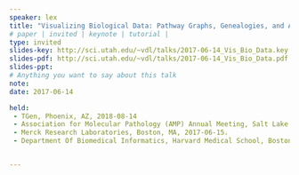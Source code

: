 ```yaml
---
speaker: lex
title: "Visualizing Biological Data: Pathway Graphs, Genealogies, and Alternative Splicing"
# paper | invited | keynote | tutorial |
type: invited
slides-key: http://sci.utah.edu/~vdl/talks/2017-06-14_Vis_Bio_Data.key
slides-pdf: http://sci.utah.edu/~vdl/talks/2017-06-14_Vis_Bio_Data.pdf
slides-ppt:
# Anything you want to say about this talk
note:
date: 2017-06-14

held:
 - TGen, Phoenix, AZ, 2018-08-14 
 - Association for Molecular Pathology (AMP) Annual Meeting, Salt Lake City, UT, 2017-11-17.
 - Merck Research Laboratories, Boston, MA, 2017-06-15.
 - Department Of Biomedical Informatics, Harvard Medical School, Boston, MA, 2017-06-14.


---
```






